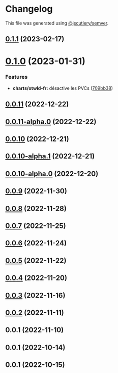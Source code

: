 # Changelog

This file was generated using [@jscutlery/semver](https://github.com/jscutlery/semver).

## [0.1.1](https://github.com/otwld/ecosystem/compare/charts-otwld-fr-0.1.0...charts-otwld-fr-0.1.1) (2023-02-17)



# [0.1.0](https://github.com/otwld/ecosystem/compare/charts-otwld-fr-0.0.11...charts-otwld-fr-0.1.0) (2023-01-31)


### Features

* **charts/otwld-fr:** désactive les PVCs ([709bb38](https://github.com/otwld/ecosystem/commit/709bb38628ca6b46dabacd7b62a937c5ac21197c))



## [0.0.11](https://github.com/otwld/ecosystem/compare/charts-otwld-fr-0.0.11-alpha.0...charts-otwld-fr-0.0.11) (2022-12-22)



## [0.0.11-alpha.0](https://github.com/otwld/ecosystem/compare/charts-otwld-fr-0.0.10...charts-otwld-fr-0.0.11-alpha.0) (2022-12-22)



## [0.0.10](https://github.com/otwld/ecosystem/compare/charts-otwld-fr-0.0.10-alpha.1...charts-otwld-fr-0.0.10) (2022-12-21)



## [0.0.10-alpha.1](https://github.com/otwld/ecosystem/compare/charts-otwld-fr-0.0.10-alpha.0...charts-otwld-fr-0.0.10-alpha.1) (2022-12-21)



## [0.0.10-alpha.0](https://github.com/otwld/ecosystem/compare/charts-otwld-fr-0.0.9...charts-otwld-fr-0.0.10-alpha.0) (2022-12-20)



## [0.0.9](https://github.com/otwld/ecosystem/compare/charts-otwld-fr-0.0.8...charts-otwld-fr-0.0.9) (2022-11-30)



## [0.0.8](https://github.com/otwld/ecosystem/compare/charts-otwld-fr-0.0.7...charts-otwld-fr-0.0.8) (2022-11-28)



## [0.0.7](https://github.com/otwld/ecosystem/compare/charts-otwld-fr-0.0.6...charts-otwld-fr-0.0.7) (2022-11-25)



## [0.0.6](https://github.com/otwld/ecosystem/compare/charts-otwld-fr-0.0.5...charts-otwld-fr-0.0.6) (2022-11-24)



## [0.0.5](https://github.com/otwld/ecosystem/compare/charts-otwld-fr-0.0.4...charts-otwld-fr-0.0.5) (2022-11-22)



## [0.0.4](https://github.com/otwld/ecosystem/compare/charts-otwld-fr-0.0.3...charts-otwld-fr-0.0.4) (2022-11-20)



## [0.0.3](https://github.com/otwld/ecosystem/compare/charts-otwld-fr-0.0.2...charts-otwld-fr-0.0.3) (2022-11-16)



## [0.0.2](https://github.com/otwld/ecosystem/compare/charts-otwld-fr-0.0.1...charts-otwld-fr-0.0.2) (2022-11-11)



## 0.0.1 (2022-11-10)



## 0.0.1 (2022-10-14)



## 0.0.1 (2022-10-15)
